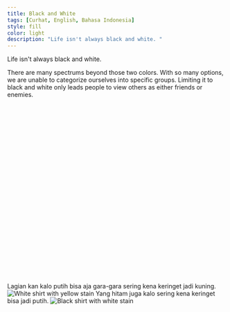 ```yaml
---
title: Black and White
tags: [Curhat, English, Bahasa Indonesia]
style: fill
color: light
description: "Life isn't always black and white. "
---
```


Life isn't always black and white.

There are many spectrums beyond those two colors. With so many options, we are unable to categorize ourselves into specific groups. Limiting it to black and white only leads people to view others as either friends or enemies.
<br>
<br>
<br>
<br>
<br>
<br>
<br>
<br>
<br>
<br>
<br>
<br>
<br>
<br>
<br>
<br>
<br>
<br>
<br>
<br>
<br>
<br>
<br>
<br>
<br>
<br>
Lagian kan kalo putih bisa aja gara-gara sering kena keringet jadi kuning.
![White shirt with yellow stain](https://cdn.shopify.com/s/files/1/2061/8543/files/Yellow-stained-shirt---blog_grande.jpg?v=1497257380)
Yang hitam juga kalo sering kena keringet bisa jadi putih.
![Black shirt with white stain](https://www.bournemouthironingshop.co.uk/wp-content/uploads/2021/08/Restaurant-Uniform-Deodorant-Stain-1080x675.png)
